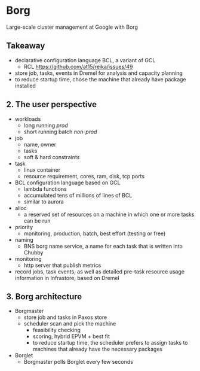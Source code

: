 # Borg

Large-scale cluster management at Google with Borg

## Takeaway

- declarative configuration language BCL, a variant of GCL 
  - RCL https://github.com/at15/reika/issues/49
- store job, tasks, events in Dremel for analysis and capacity planning
- to reduce startup time, chose the machine that already have package installed
  
## 2. The user perspective

- workloads
  - long running *prod*
  - short running batch *non-prod*
- job
  - name, owner
  - tasks
  - soft & hard constraints
- task
  - linux container
  - resource requirement, cores, ram, disk, tcp ports
- BCL configuration language based on GCL
  - lambda functions
  - accumulated tens of millions of lines of BCL
  - similar to aurora
- alloc
  - a reserved set of resources on a machine in which one or more tasks can be run
- priority
  - monitoring, production, batch, best effort (testing or free)
- naming
  - BNS borg name service, a name for each task that is written into Chubby
- monitoring
  - http server that publish metrics
- record jobs, task events, as well as detailed pre-task resource usage information in Infrastore, based on Dremel

## 3. Borg architecture

- Borgmaster
  - store job and tasks in Paxos store
  - scheduler scan and pick the machine
    - feasibility checking
    - scoring, hybrid EPVM + best fit
    - to reduce startup time, the scheduler prefers to assign tasks to machines that already have the necessary packages 
- Borglet
  - Borgmaster polls Borglet every few seconds 